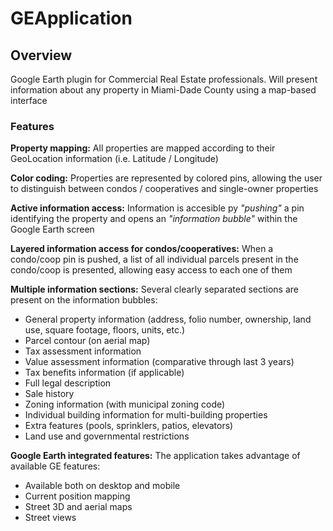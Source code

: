 # GEApplication

## Overview
Google Earth plugin for Commercial Real Estate professionals. Will present information about any property in Miami-Dade County using a map-based interface

### Features
**Property mapping:** All properties are mapped according to their GeoLocation information (i.e. Latitude / Longitude)

**Color coding:** Properties are represented by colored pins, allowing the user to distinguish between condos / cooperatives and single-owner properties

**Active information access:** Information is accesible py *"pushing"* a pin identifying the property and opens an *"information bubble"* within the Google Earth screen

**Layered information access for condos/cooperatives:** When a condo/coop pin is pushed, a list of all individual parcels present in the condo/coop is presented, allowing easy access to each one of them

**Multiple information sections:** Several clearly separated sections are present on the information bubbles:
- General property information (address, folio number, ownership, land use, square footage, floors, units, etc.)
- Parcel contour (on aerial map)
- Tax assessment information
- Value assessment information (comparative through last 3 years)
- Tax benefits information (if applicable)
- Full legal description
- Sale history
- Zoning information (with municipal zoning code)
- Individual building information for multi-building properties
- Extra features (pools, sprinklers, patios, elevators)
- Land use and governmental restrictions

**Google Earth integrated features:** The application takes advantage of available GE features:
- Available both on desktop and mobile
- Current position mapping
- Street 3D and aerial maps
- Street views